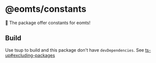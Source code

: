 # @eomts/constants

🚀 The package offer constants for eomts!

## Build

Use tsup to build and this package don't have `devDependencies`. See [ts-up#excluding-packages](https://tsup.egoist.dev/#excluding-packages)
